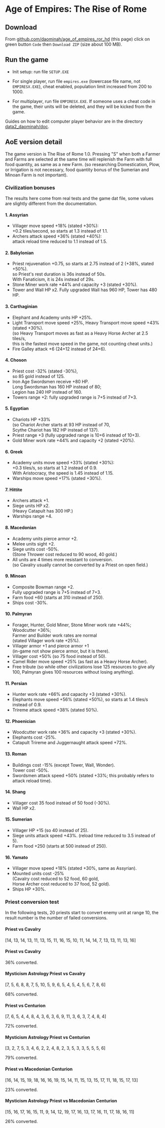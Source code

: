 # Age of Empires: The Rise of Rome

## Download

From [github.com/daominah/age_of_empires_ror_hd](https://github.com/daominah/age_of_empires_ror_hd) (this page)
click on green button `Code` then `Download ZIP` (size about 100 MB).

## Run the game

* Init setup: run file `SETUP.EXE`

* For single player, run file `empires.exe` (lowercase file name, not `EMPIRESX.EXE`),
  cheat enabled, population limit increased from 200 to 1000.

* For multiplayer, run file `EMPIRESX.EXE`.
  If someone uses a cheat code in the game,
  their units will be deleted, and they will be kicked from the game.

Guides on how to edit computer player behavior are in the directory
[data2_daominah/doc](data2_daominah/doc/edit_computer_player.md).

## AoE version detail

The game version is The Rise of Rome 1.0.
Pressing "S" when both a Farmer and Farms are selected at the same time will
replenish the Farm with full food quantity, as same as a new Farm.
(so researching Domestication, Plow, or Irrigation is not necessary,
food quantity bonus of the Sumerian and Minoan Farm is not important).

### Civilization bonuses

The results here come from real tests and the game dat file,
some values are slightly different from the documentation.

#### 1. Assyrian

* Villager move speed +18% (stated +30%):  
  +0.2 tiles/second, so starts at 1.3 instead of 1.1.
* Archers attack speed +36% (stated +40%):  
  attack reload time reduced to 1.1 instead of 1.5.

#### 2. Babylonian

* Priest rejuvenation +0.75, so starts at 2.75 instead of 2 (+38%, stated +50%).  
  so Priest's rest duration is 36s instead of 50s.  
  With Fanaticism, it is 24s instead of 29s.
* Stone Miner work rate +44% and capacity +3 (stated +30%).
* Tower and Wall HP x2.
  Fully upgraded Wall has 960 HP, Tower has 480 HP.

#### 3. Carthaginian

* Elephant and Academy units HP +25%.
* Light Transport move speed +25%, Heavy Transport move speed +43% (stated +30%).  
  (so Heavy Transport moves as fast as a Heavy Horse Archer at 2.5 tiles/s,  
  this is the fastest move speed in the game, not counting cheat units.)
* Fire Galley attack +6 (24+12 instead of 24+6).

#### 4. Choson

* Priest cost -32% (stated -30%),  
  so 85 gold instead of 125.
* Iron Age Swordsmen receive +80 HP.  
  Long Swordsman has 160 HP instead of 80;  
  Legion has 240 HP instead of 160.
* Towers range +2: fully upgraded range is 7+5 instead of 7+3.

#### 5. Egyptian

* Chariots HP +33%  
  (so Chariot Archer starts at 93 HP instead of 70,  
  Scythe Chariot has 182 HP instead of 137).
* Priest range +3 (fully upgraded range is 10+6 instead of 10+3).
* Gold Miner work rate +44% and capacity +2 (stated +20%).

#### 6. Greek

* Academy units move speed +33% (stated +30%):  
  +0.3 tiles/s, so starts at 1.2 instead of 0.9.  
  With Aristocracy, the speed is 1.45 instead of 1.15.
* Warships move speed +17% (stated +30%).

#### 7. Hittite

* Archers attack +1.
* Siege units HP x2.  
  (Heavy Catapult has 300 HP.)
* Warships range +4.

#### 8. Macedonian

* Academy units pierce armor +2.
* Melee units sight +2.
* Siege units cost -50%.  
  (Stone Thrower cost reduced to 90 wood, 40 gold.)
* All units are 4 times more resistant to conversion.  
  (so Cavalry usually cannot be converted by a Priest on open field.)

#### 9. Minoan

* Composite Bowman range +2.  
  Fully upgraded range is 7+5 instead of 7+3.
* Farm food +60 (starts at 310 instead of 250).
* Ships cost -30%.

#### 10. Palmyran

* Forager, Hunter, Gold Miner, Stone Miner work rate +44%;    
  Woodcutter +36%;  
  Farmer and Builder work rates are normal  
  (stated Villager work rate +25%).
* Villager armor +1 and pierce armor +1  
  (in-game not show pierce armor, but it is there).
* Villager cost +50% (so 75 food instead of 50).
* Camel Rider move speed +25% (as fast as a Heavy Horse Archer).
* Free tribute
  (so while other civilizations lose 125 resources to give ally 100,
  Palmyran gives 100 resources without losing anything).

#### 11. Persian

* Hunter work rate +66% and capacity +3 (stated +30%).
* Elephants move speed +56% (stated +50%),
  so starts at 1.4 tiles/s instead of 0.9.
* Trireme attack speed +38% (stated 50%).

#### 12. Phoenician

* Woodcutter work rate +36% and capacity +3 (stated +30%).
* Elephants cost -25%.
* Catapult Trireme and Juggernaught attack speed +72%.

#### 13. Roman

* Buildings cost -15% (except Tower, Wall, Wonder).  
  Tower cost -50%.
* Swordsmen attack speed +50%
  (stated +33%; this probably refers to attack reload time).

#### 14. Shang

* Villager cost 35 food instead of 50 food (-30%).
* Wall HP x2.

#### 15. Sumerian

* Villager HP +15 (so 40 instead of 25).
* Siege units attack speed +43%.
  (reload time reduced to 3.5 instead of 5).
* Farm food +250 (starts at 500 instead of 250).

#### 16. Yamato

* Villager move speed +18% (stated +30%, same as Assyrian).
* Mounted units cost -25%  
  (Cavalry cost reduced to 52 food, 60 gold,  
  Horse Archer cost reduced to 37 food, 52 gold).
* Ships HP +30%.

### Priest conversion test

In the following tests, 20 priests start to convert enemy unit at range 10,
the result number is the number of failed conversions.

#### Priest vs Cavalry

[14, 13, 14, 13, 11, 13, 15, 11, 16, 15, 10, 11, 14, 14, 7, 13, 13, 11, 13, 16]

#### Priest vs Cavalry

36% converted.

#### Mysticism Astrology Priest vs Cavalry

[7, 5, 6, 8, 8, 7, 5, 10, 5, 9, 6, 5, 4, 5, 4, 5, 6, 7, 8, 6]

68% converted.

#### Priest vs Centurion

[7, 6, 5, 4, 4, 8, 4, 3, 6, 3, 6, 9, 11, 3, 6, 3, 7, 4, 8, 4]

72% converted.

#### Mysticism Astrology Priest vs Centurion

[3, 2, 7, 5, 3, 4, 6, 2, 2, 4, 8, 2, 3, 5, 3, 3, 5, 5, 5, 6]

79% converted.

#### Priest vs Macedonian Centurion

[16, 14, 15, 19, 18, 16, 16, 19, 15, 14, 11, 15, 13, 15, 17, 11, 18, 15, 17, 13]

23% converted.

#### Mysticism Astrology Priest vs Macedonian Centurion

[15, 16, 17, 16, 15, 11, 9, 14, 12, 19, 17, 16, 13, 17, 16, 11, 17, 18, 16, 11]

26% converted.
